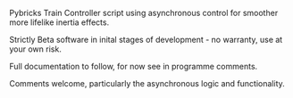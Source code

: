 Pybricks Train Controller script using asynchronous control for smoother more lifelike inertia effects.

Strictly Beta software in inital stages of development - no warranty, use at your own risk.

Full documentation to follow, for now see in programme comments. 

Comments welcome, particularly the asynchronous logic and functionality.

